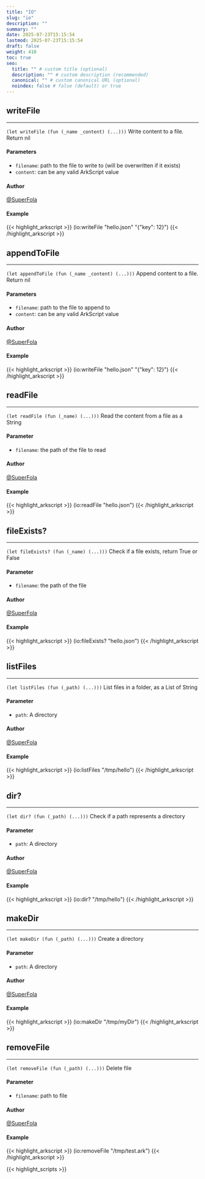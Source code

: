 ```yaml
---
title: "IO"
slug: "io"
description: ""
summary: ""
date: 2025-07-23T15:15:54
lastmod: 2025-07-23T15:15:54
draft: false
weight: 410
toc: true
seo:
  title: "" # custom title (optional)
  description: "" # custom description (recommended)
  canonical: "" # custom canonical URL (optional)
  noindex: false # false (default) or true
---
```


## writeFile

---
`(let writeFile (fun (_name _content) (...)))`
Write content to a file. Return nil

#### Parameters
- `filename`: path to the file to write to (will be overwritten if it exists)
- `content`: can be any valid ArkScript value

#### Author
[@SuperFola](https://github.com/SuperFola)

#### Example
{{< highlight_arkscript >}}
(io:writeFile "hello.json" "{\"key\": 12}")
{{< /highlight_arkscript >}}

## appendToFile

---
`(let appendToFile (fun (_name _content) (...)))`
Append content to a file. Return nil

#### Parameters
- `filename`: path to the file to append to
- `content`: can be any valid ArkScript value

#### Author
[@SuperFola](https://github.com/SuperFola)

#### Example
{{< highlight_arkscript >}}
(io:writeFile "hello.json" "{\"key\": 12}")
{{< /highlight_arkscript >}}

## readFile

---
`(let readFile (fun (_name) (...)))`
Read the content from a file as a String

#### Parameter
- `filename`: the path of the file to read

#### Author
[@SuperFola](https://github.com/SuperFola)

#### Example
{{< highlight_arkscript >}}
(io:readFile "hello.json")
{{< /highlight_arkscript >}}

## fileExists?

---
`(let fileExists? (fun (_name) (...)))`
Check if a file exists, return True or False

#### Parameter
- `filename`: the path of the file

#### Author
[@SuperFola](https://github.com/SuperFola)

#### Example
{{< highlight_arkscript >}}
(io:fileExists? "hello.json")
{{< /highlight_arkscript >}}

## listFiles

---
`(let listFiles (fun (_path) (...)))`
List files in a folder, as a List of String

#### Parameter
- `path`: A directory

#### Author
[@SuperFola](https://github.com/SuperFola)

#### Example
{{< highlight_arkscript >}}
(io:listFiles "/tmp/hello")
{{< /highlight_arkscript >}}

## dir?

---
`(let dir? (fun (_path) (...)))`
Check if a path represents a directory

#### Parameter
- `path`: A directory

#### Author
[@SuperFola](https://github.com/SuperFola)

#### Example
{{< highlight_arkscript >}}
(io:dir? "/tmp/hello")
{{< /highlight_arkscript >}}

## makeDir

---
`(let makeDir (fun (_path) (...)))`
Create a directory

#### Parameter
- `path`: A directory

#### Author
[@SuperFola](https://github.com/SuperFola)

#### Example
{{< highlight_arkscript >}}
(io:makeDir "/tmp/myDir")
{{< /highlight_arkscript >}}

## removeFile

---
`(let removeFile (fun (_path) (...)))`
Delete file

#### Parameter
- `filename`: path to file

#### Author
[@SuperFola](https://github.com/SuperFola)

#### Example
{{< highlight_arkscript >}}
(io:removeFile "/tmp/test.ark")
{{< /highlight_arkscript >}}



{{< highlight_scripts >}}
